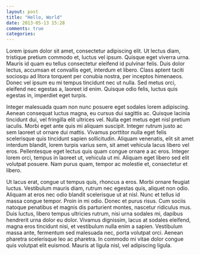```yaml
---
layout: post
title: "Hello, World"
date: 2013-05-13 15:28
comments: true
categories: 
---
```

Lorem ipsum dolor sit amet, consectetur adipiscing elit. Ut lectus diam, tristique pretium commodo et, luctus vel ipsum. Quisque eget viverra urna. Mauris id quam eu tellus consectetur eleifend id pulvinar felis. Duis dolor lectus, accumsan et convallis eget, interdum et libero. Class aptent taciti sociosqu ad litora torquent per conubia nostra, per inceptos himenaeos. Donec vel ipsum eu mi tempus tincidunt nec ut nulla. Sed metus orci, eleifend nec egestas a, laoreet id enim. Quisque odio felis, luctus quis egestas in, imperdiet eget turpis.

Integer malesuada quam non nunc posuere eget sodales lorem adipiscing. Aenean consequat luctus magna, eu cursus dui sagittis ac. Quisque lacinia tincidunt dui, vel fringilla elit ultrices vel. Nulla eget metus eget nisl pretium iaculis. Morbi eget ante quis mi aliquam suscipit. Integer rutrum justo ac sem laoreet ut ornare dui mattis. Vivamus porttitor nulla eget felis scelerisque quis tincidunt sapien sollicitudin. Aliquam venenatis, elit sit amet interdum blandit, lorem turpis varius sem, sit amet vehicula lacus libero vel eros. Pellentesque eget lectus quis quam congue ornare a ac eros. Integer lorem orci, tempus in laoreet ut, vehicula ut mi. Aliquam eget libero sed elit volutpat posuere. Nam purus quam, tempor ac molestie et, consectetur et libero.

Ut lacus erat, congue ut tempus quis, rhoncus a eros. Morbi ornare feugiat luctus. Vestibulum mauris diam, rutrum nec egestas quis, aliquet non odio. Aliquam at eros nec odio blandit scelerisque ut at nisl. Nunc et tellus id massa congue tempor. Proin in mi odio. Donec et purus risus. Cum sociis natoque penatibus et magnis dis parturient montes, nascetur ridiculus mus. Duis luctus, libero tempus ultricies rutrum, nisi urna sodales mi, dapibus hendrerit urna dolor eu dolor. Vivamus dignissim, lacus at sodales eleifend, magna eros tincidunt nisi, et vestibulum nulla enim a sapien. Vestibulum massa ante, fermentum sed malesuada nec, porta volutpat orci. Aenean pharetra scelerisque leo ac pharetra. In commodo mi vitae dolor congue quis volutpat elit euismod. Mauris at ligula nisl, vel adipiscing ligula.

